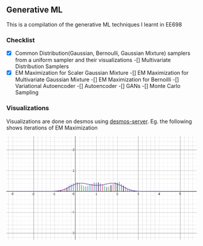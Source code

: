 ## Generative ML
This is a compilation of the generative ML techniques I learnt in EE698

### Checklist
-[x] Common Distribution(Gaussian, Bernoulli, Gaussian Mixture) samplers from a uniform sampler and their visualizations 
-[] Multivariate Distribution Samplers 
-[x] EM Maximization for Scaler Gaussian Mixture 
-[] EM Maximization for Multivariate Gaussian Mixture 
-[] EM Maximization for Bernoilli 
-[] Variational Autoencoder 
-[] Autoencoder 
-[] GANs 
-[] Monte Carlo Sampling 

### Visualizations
Visualizations are done on desmos using [desmos-server](https://github.com/ShivamIITK21/desmos-server). Eg. the following shows iterations of EM Maximization

![EM_Maximization](./gifs/em.gif)
